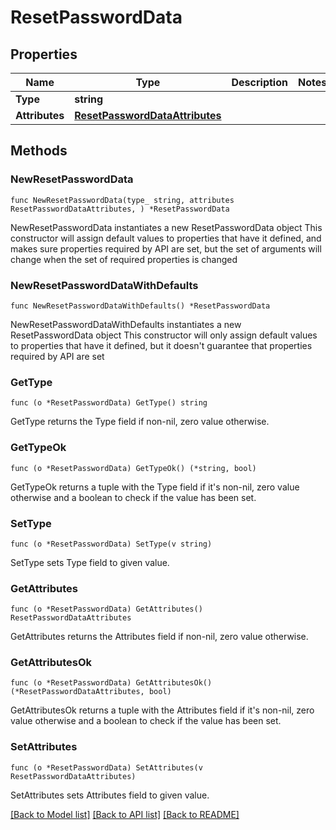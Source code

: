 # ResetPasswordData

## Properties

Name | Type | Description | Notes
------------ | ------------- | ------------- | -------------
**Type** | **string** |  | 
**Attributes** | [**ResetPasswordDataAttributes**](ResetPasswordDataAttributes.md) |  | 

## Methods

### NewResetPasswordData

`func NewResetPasswordData(type_ string, attributes ResetPasswordDataAttributes, ) *ResetPasswordData`

NewResetPasswordData instantiates a new ResetPasswordData object
This constructor will assign default values to properties that have it defined,
and makes sure properties required by API are set, but the set of arguments
will change when the set of required properties is changed

### NewResetPasswordDataWithDefaults

`func NewResetPasswordDataWithDefaults() *ResetPasswordData`

NewResetPasswordDataWithDefaults instantiates a new ResetPasswordData object
This constructor will only assign default values to properties that have it defined,
but it doesn't guarantee that properties required by API are set

### GetType

`func (o *ResetPasswordData) GetType() string`

GetType returns the Type field if non-nil, zero value otherwise.

### GetTypeOk

`func (o *ResetPasswordData) GetTypeOk() (*string, bool)`

GetTypeOk returns a tuple with the Type field if it's non-nil, zero value otherwise
and a boolean to check if the value has been set.

### SetType

`func (o *ResetPasswordData) SetType(v string)`

SetType sets Type field to given value.


### GetAttributes

`func (o *ResetPasswordData) GetAttributes() ResetPasswordDataAttributes`

GetAttributes returns the Attributes field if non-nil, zero value otherwise.

### GetAttributesOk

`func (o *ResetPasswordData) GetAttributesOk() (*ResetPasswordDataAttributes, bool)`

GetAttributesOk returns a tuple with the Attributes field if it's non-nil, zero value otherwise
and a boolean to check if the value has been set.

### SetAttributes

`func (o *ResetPasswordData) SetAttributes(v ResetPasswordDataAttributes)`

SetAttributes sets Attributes field to given value.



[[Back to Model list]](../README.md#documentation-for-models) [[Back to API list]](../README.md#documentation-for-api-endpoints) [[Back to README]](../README.md)


